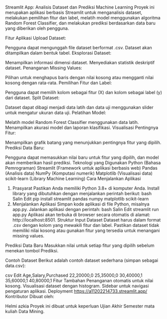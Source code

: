 Streamlit App: Analisis Dataset dan Prediksi Machine Learning
Proyek ini merupakan aplikasi berbasis Streamlit untuk menganalisis dataset, melakukan pemilihan fitur dan label, melatih model menggunakan algoritma Random Forest Classifier, dan melakukan prediksi berdasarkan data baru yang diberikan oleh pengguna.

Fitur Aplikasi
Upload Dataset:

Pengguna dapat mengunggah file dataset berformat .csv.
Dataset akan ditampilkan dalam bentuk tabel.
Eksplorasi Dataset:

Menampilkan informasi dimensi dataset.
Menyediakan statistik deskriptif dataset.
Penanganan Missing Values:

Pilihan untuk menghapus baris dengan nilai kosong atau mengganti nilai kosong dengan rata-rata.
Pemilihan Fitur dan Label:

Pengguna dapat memilih kolom sebagai fitur (X) dan kolom sebagai label (y) dari dataset.
Split Dataset:

Dataset dapat dibagi menjadi data latih dan data uji menggunakan slider untuk mengatur ukuran data uji.
Pelatihan Model:

Melatih model Random Forest Classifier menggunakan data latih.
Menampilkan akurasi model dan laporan klasifikasi.
Visualisasi Pentingnya Fitur:

Menampilkan grafik batang yang menunjukkan pentingnya fitur yang dipilih.
Prediksi Data Baru:

Pengguna dapat memasukkan nilai baru untuk fitur yang dipilih, dan model akan memberikan hasil prediksi.
Teknologi yang Digunakan
Python (Bahasa Pemrograman)
Streamlit (Framework untuk aplikasi berbasis web)
Pandas (Analisis data)
NumPy (Komputasi numerik)
Matplotlib (Visualisasi data)
scikit-learn (Library Machine Learning)
Cara Menjalankan Aplikasi
1. Prasyarat
Pastikan Anda memiliki Python 3.8+ di komputer Anda.
Install library yang dibutuhkan dengan menjalankan perintah berikut:
bash
Salin
Edit
pip install streamlit pandas numpy matplotlib scikit-learn
2. Menjalankan Aplikasi
Simpan kode aplikasi di file Python, misalnya app.py.
Jalankan aplikasi dengan perintah:
bash
Salin
Edit
streamlit run app.py
Aplikasi akan terbuka di browser secara otomatis di alamat: http://localhost:8501.
Struktur Input
Dataset
Dataset harus dalam format .csv dengan kolom yang mewakili fitur dan label. Pastikan dataset tidak memiliki nilai kosong atau gunakan fitur yang tersedia untuk menangani missing values.

Prediksi Data Baru
Masukkan nilai untuk setiap fitur yang dipilih sebelum menekan tombol Prediksi.

Contoh Dataset
Berikut adalah contoh dataset sederhana (simpan sebagai data.csv):

csv
Edit
Age,Salary,Purchased
22,20000,0
25,35000,0
30,40000,1
35,60000,1
40,80000,1
Fitur Tambahan
Penanganan otomatis untuk nilai kosong.
Visualisasi dataset dengan histogram.
Sidebar untuk navigasi pengaturan aplikasi.
Deployment
https://a11202214733.streamlit.app/
Kontributor
Dibuat oleh:

Helmi azkia
Proyek ini dibuat untuk keperluan Ujian Akhir Semester mata kuliah Data Mining.
